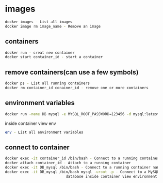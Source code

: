 # images

```bash
docker images - List all images
docker image rm image_name - Remove an image
```

## containers

```bash
docker run - creat new container
docker start container_id - start a container
```

## remove containers(can use a few symbols)

```bash
docker ps - List all running containers
docker rm container_id conainer_id - remove one or more containers
```

## environment variables

```bash
docker run -name DB mysql -e MYSQL_ROOT_PASSWORD=123456 -d mysql:latest
```

inside container view env

```bash
env - List all environment variables
```

## connect to container

```bash
docker exec -it container_id /bin/bash - Connect to a running container
docker attach container_id - Attach to a running container
docker exec -it DB_mysql /bin/bash - Connect to a running container named DB_mysql
docker exec -it DB_mysql /bin/bash mysql -uroot -p - Connect to a MySQL 
                            database inside container view environment variables
```

